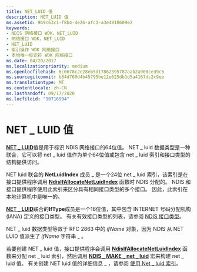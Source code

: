 ```yaml
---
title: NET_LUID 值
description: NET_LUID 值
ms.assetid: 9b9c63c1-f8b4-4e26-afc1-a3e4910609e2
keywords:
- NDIS 网络接口 WDK，NET_LUID
- 网络接口 WDK，NET_LUID
- NET_LUID
- 索引操作 WDK 网络接口
- 本地唯一标识符 WDK 网络接口
ms.date: 04/20/2017
ms.localizationpriority: medium
ms.openlocfilehash: 6c0678c2e28eb5d17862395787aab2a908ce39c6
ms.sourcegitcommit: b84d760d4b45795be12e625db1d5a4167dc2c9ee
ms.translationtype: MT
ms.contentlocale: zh-CN
ms.lasthandoff: 09/17/2020
ms.locfileid: "90716994"
---
```

# <a name="net_luid-value"></a>NET \_ LUID 值





[**NET \_ LUID**](/windows/win32/api/ifdef/ns-ifdef-net_luid_lh)值是用于标识 NDIS 网络接口的64位值。 NET \_ luid 数据类型是一种联合，它可以将 net \_ luid 值作为单个64位值或包含 net \_ luid 索引和接口类型的结构提供访问。

NET luid 联合的 **NetLuidIndex** 成员 \_ 是一个24位 net \_ luid 索引，该索引是在接口提供程序调用 [**NdisIfAllocateNetLuidIndex**](/windows-hardware/drivers/ddi/ndis/nf-ndis-ndisifallocatenetluidindex) 函数时 NDIS 分配的。 NDIS 和接口提供程序使用此索引来区分具有相同接口类型的多个接口。 因此，此索引在本地计算机中是唯一的。

[**NET \_ LUID**](/windows/win32/api/ifdef/ns-ifdef-net_luid_lh)联合的**IfType**成员是一个16位值，其中包含 INTERNET 号码分配机构 (IANA) 定义的接口类型。 有关有效接口类型的列表，请参阅 [NDIS 接口类型](./ndis-interface-types.md)。

NET \_ luid 数据类型等效于 RFC 2863 中的 *ifName* 对象，因为 NDIS 从 NET LUID 值派生了 *ifName* 字符串 \_ 。

若要创建 NET \_ luid 值，接口提供程序会调用 [**NdisIfAllocateNetLuidIndex**](/windows-hardware/drivers/ddi/ndis/nf-ndis-ndisifallocatenetluidindex) 函数来分配 net \_ luid 索引，然后调用 [**NDIS \_ MAKE \_ net \_ luid**](/windows-hardware/drivers/ddi/ntddndis/nf-ntddndis-ndis_make_net_luid) 宏来构建 net \_ luid 值。 有关创建 NET luid 值的详细信息 \_ ，请参阅 [使用 Net \_ luid 索引](using-a-net-luid-index.md)。

 

